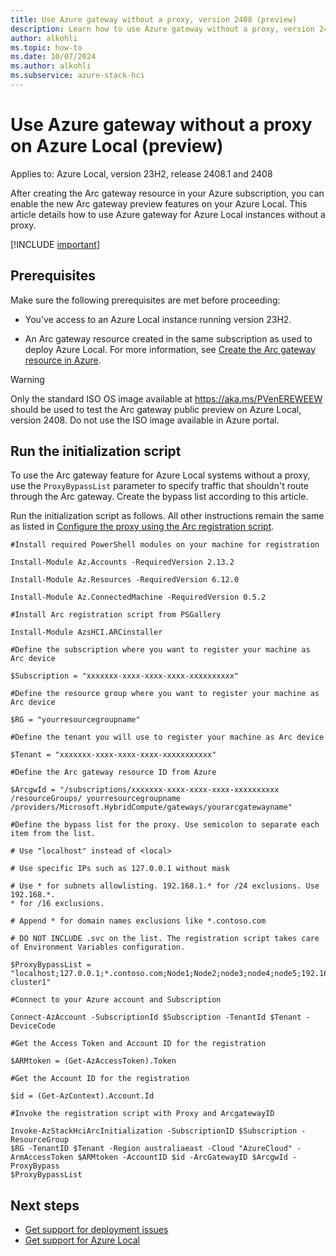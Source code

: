 ```yaml
--- 
title: Use Azure gateway without a proxy, version 2408 (preview)
description: Learn how to use Azure gateway without a proxy, version 2408 (preview). 
author: alkohli
ms.topic: how-to
ms.date: 10/07/2024
ms.author: alkohli
ms.subservice: azure-stack-hci
---
```


# Use Azure gateway without a proxy on Azure Local (preview)

Applies to: Azure Local, version 23H2, release 2408.1 and 2408

After creating the Arc gateway resource in your Azure subscription, you can enable the new Arc gateway preview features on your Azure Local. This article details how to use Azure gateway for Azure Local instances without a proxy.

[!INCLUDE [important](../../hci/includes/hci-preview.md)]

## Prerequisites

Make sure the following prerequisites are met before proceeding:

- You’ve access to an Azure Local instance running version 23H2.

- An Arc gateway resource created in the same subscription as used to deploy Azure Local. For more information, see [Create the Arc gateway resource in Azure](deployment-azure-arc-gateway-overview.md#create-the-arc-gateway-resource-in-azure).

> [!Warning]
> Only the standard ISO OS image available at https://aka.ms/PVenEREWEEW should be used to test the Arc gateway public preview on Azure Local, version 2408. Do not use the ISO image available in Azure portal.

## Run the initialization script

To use the Arc gateway feature for Azure Local systems without a proxy, use the `ProxyBypassList` parameter to specify traffic that shouldn't route through the Arc gateway. Create the bypass list according to this article.

Run the initialization script as follows. All other instructions remain the same as listed in [Configure the proxy using the Arc registration script](deployment-azure-arc-gateway-configure-via-script.md).

```azurecli
#Install required PowerShell modules on your machine for registration

Install-Module Az.Accounts -RequiredVersion 2.13.2

Install-Module Az.Resources -RequiredVersion 6.12.0

Install-Module Az.ConnectedMachine -RequiredVersion 0.5.2

#Install Arc registration script from PSGallery

Install-Module AzsHCI.ARCinstaller

#Define the subscription where you want to register your machine as Arc device

$Subscription = "xxxxxxx-xxxx-xxxx-xxxx-xxxxxxxxxx"

#Define the resource group where you want to register your machine as Arc device

$RG = "yourresourcegroupname"

#Define the tenant you will use to register your machine as Arc device

$Tenant = "xxxxxxx-xxxx-xxxx-xxxx-xxxxxxxxxxx"
 
#Define the Arc gateway resource ID from Azure

$ArcgwId = "/subscriptions/xxxxxxx-xxxx-xxxx-xxxx-xxxxxxxxxx /resourceGroups/ yourresourcegroupname /providers/Microsoft.HybridCompute/gateways/yourarcgatewayname"

#Define the bypass list for the proxy. Use semicolon to separate each item from the list.

# Use "localhost" instead of <local>

# Use specific IPs such as 127.0.0.1 without mask

# Use * for subnets allowlisting. 192.168.1.* for /24 exclusions. Use 192.168.*.
* for /16 exclusions.

# Append * for domain names exclusions like *.contoso.com

# DO NOT INCLUDE .svc on the list. The registration script takes care of Environment Variables configuration.

$ProxyBypassList = "localhost;127.0.0.1;*.contoso.com;Node1;Node2;node3;node4;node5;192.168.*.*;HCI-cluster1"

#Connect to your Azure account and Subscription

Connect-AzAccount -SubscriptionId $Subscription -TenantId $Tenant -DeviceCode

#Get the Access Token and Account ID for the registration

$ARMtoken = (Get-AzAccessToken).Token

#Get the Account ID for the registration

$id = (Get-AzContext).Account.Id

#Invoke the registration script with Proxy and ArcgatewayID

Invoke-AzStackHciArcInitialization -SubscriptionID $Subscription -ResourceGroup
$RG -TenantID $Tenant -Region australiaeast -Cloud "AzureCloud" -ArmAccessToken $ARMtoken -AccountID $id -ArcGatewayID $ArcgwId -ProxyBypass
$ProxyBypassList
```

## Next steps

- [Get support for deployment issues](../manage/get-support-for-deployment-issues.md)
- [Get support for Azure Local](../manage/get-support.md)

